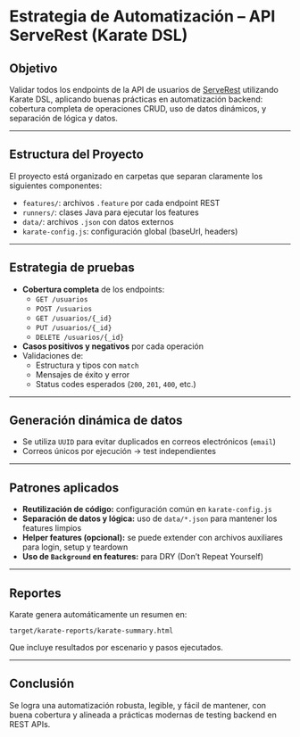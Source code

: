 
#  Estrategia de Automatización – API ServeRest (Karate DSL)

##  Objetivo

Validar todos los endpoints de la API de usuarios de [ServeRest](https://serverest.dev/) utilizando Karate DSL, aplicando buenas prácticas en automatización backend: cobertura completa de operaciones CRUD, uso de datos dinámicos, y separación de lógica y datos.

---

##  Estructura del Proyecto

El proyecto está organizado en carpetas que separan claramente los siguientes componentes:

- `features/`: archivos `.feature` por cada endpoint REST
- `runners/`: clases Java para ejecutar los features
- `data/`: archivos `.json` con datos externos
- `karate-config.js`: configuración global (baseUrl, headers)

---

##  Estrategia de pruebas

- **Cobertura completa** de los endpoints:
  - `GET /usuarios`
  - `POST /usuarios`
  - `GET /usuarios/{_id}`
  - `PUT /usuarios/{_id}`
  - `DELETE /usuarios/{_id}`
- **Casos positivos y negativos** por cada operación
- Validaciones de:
  - Estructura y tipos con `match`
  - Mensajes de éxito y error
  - Status codes esperados (`200`, `201`, `400`, etc.)

---

##  Generación dinámica de datos

- Se utiliza `UUID` para evitar duplicados en correos electrónicos (`email`)
- Correos únicos por ejecución → test independientes

---

##  Patrones aplicados

- **Reutilización de código:** configuración común en `karate-config.js`
- **Separación de datos y lógica:** uso de `data/*.json` para mantener los features limpios
- **Helper features (opcional):** se puede extender con archivos auxiliares para login, setup y teardown
- **Uso de `Background` en features:** para DRY (Don’t Repeat Yourself)

---

##  Reportes

Karate genera automáticamente un resumen en:

```
target/karate-reports/karate-summary.html
```

Que incluye resultados por escenario y pasos ejecutados.

---

##  Conclusión

Se logra una automatización robusta, legible, y fácil de mantener, con buena cobertura y alineada a prácticas modernas de testing backend en REST APIs.
